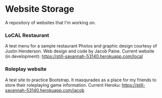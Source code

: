 # Website Storage

A repository of websites that I'm working on.


### LoCAL Restaurant
A test menu for a sample restaurant
Photos and graphic design courtesy of Justin Henderson.
Web design and code by Jacob Paine.
Current website (in development): https://still-savannah-53140.herokuapp.com/local

### Roleplay website
A test site to practice Bootstrap. It masqurades as a place for my friends to store their roleplaying game information.
Current Heroku: https://still-savannah-53140.herokuapp.com/jacob
